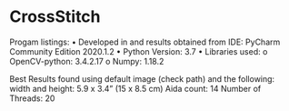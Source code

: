 # CrossStitch

Progam listings:
•	Developed in and results obtained from IDE: PyCharm Community Edition 2020.1.2
•	Python Version: 3.7
•	Libraries used:
o	  OpenCV-python: 3.4.2.17
o  	Numpy: 1.18.2

Best Results found using default image (check path) and the following:
width and height: 5.9 x 3.4” (15 x 8.5 cm)
Aida count: 14
Number of Threads: 20


